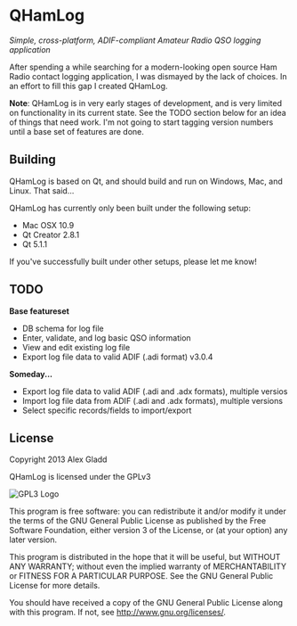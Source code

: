 # QHamLog

_Simple, cross-platform, ADIF-compliant Amateur Radio QSO logging application_

After spending a while searching for a modern-looking open source Ham Radio contact logging
application, I was dismayed by the lack of choices. In an effort to fill this gap I created
QHamLog.

**Note**: QHamLog is in very early stages of development, and is very limited on functionality in
its current state. See the TODO section below for an idea of things that need work. I'm not going to
start tagging version numbers until a base set of features are done.

## Building

QHamLog is based on Qt, and should build and run on Windows, Mac, and Linux. That said...

QHamLog has currently only been built under the following setup:
* Mac OSX 10.9
* Qt Creator 2.8.1
* Qt 5.1.1

If you've successfully built under other setups, please let me know!

## TODO

**Base featureset**
- DB schema for log file
- Enter, validate, and log basic QSO information
- View and edit existing log file
- Export log file data to valid ADIF (.adi format) v3.0.4

**Someday...**
- Export log file data to valid ADIF (.adi and .adx formats), multiple versios
- Import log file data from ADIF (.adi and .adx formats), multiple versions
- Select specific records/fields to import/export

## License

Copyright 2013 Alex Gladd

QHamLog is licensed under the GPLv3

![GPL3 Logo](http://www.gnu.org/graphics/gplv3-127x51.png)

This program is free software: you can redistribute it and/or modify
it under the terms of the GNU General Public License as published by
the Free Software Foundation, either version 3 of the License, or
(at your option) any later version.

This program is distributed in the hope that it will be useful,
but WITHOUT ANY WARRANTY; without even the implied warranty of
MERCHANTABILITY or FITNESS FOR A PARTICULAR PURPOSE.  See the
GNU General Public License for more details.

You should have received a copy of the GNU General Public License
along with this program.  If not, see <http://www.gnu.org/licenses/>.
